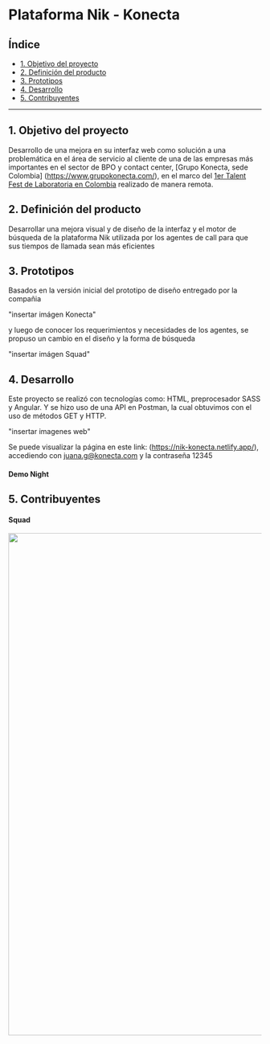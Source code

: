 # Plataforma Nik - Konecta

## Índice

* [1. Objetivo del proyecto](#1-objetivo-del-proyecto)
* [2. Definición del producto](#2-definición-del-producto)
* [3. Prototipos](#3-prototipos)
* [4. Desarrollo](#4-desarrollo)
* [5. Contribuyentes](#5-contribuyentes)

***

## 1. Objetivo del proyecto

Desarrollo de una mejora en su interfaz web como solución a una problemática en el área de servicio al cliente de una de las empresas más importantes en el sector de BPO y contact center, [Grupo Konecta, sede Colombia] (https://www.grupokonecta.com/), en el marco del [1er Talent Fest de Laboratoria en Colombia](https://talentfest.laboratoria.la/bogota) realizado de manera remota.

## 2. Definición del producto

Desarrollar una mejora visual y de diseño de la interfaz y el motor de búsqueda de la plataforma Nik utilizada por los agentes de call para que sus tiempos de llamada sean más eficientes 

## 3. Prototipos 

Basados en la versión inicial del prototipo de diseño entregado por la compañia 

"insertar imágen Konecta" 

y luego de conocer los requerimientos y necesidades de los agentes, se propuso un cambio en el diseño y la forma de búsqueda 

"insertar imágen Squad" 

## 4. Desarrollo 

Este proyecto se realizó con tecnologías como: HTML, preprocesador SASS y Angular.
Y se hizo uso de una API en Postman, la cual obtuvimos con el uso de métodos GET y HTTP. 

"insertar imagenes web"

Se puede visualizar la página en este link: (https://nik-konecta.netlify.app/), accediendo con juana.g@konecta.com y la contraseña 12345

#### Demo Night


## 5. Contribuyentes

#### Squad
<p align="center"> <img src="https://user-images.githubusercontent.com/65794191/108213138-b5da8a80-70fc-11eb-816d-c49125a66bed.jpg" width="1000"> </p>



